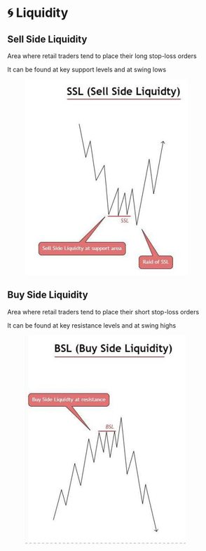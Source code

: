 # 🌀 Liquidity

## Sell Side Liquidity

Area where retail traders tend to place their long stop-loss orders

It can be found at key support levels and at swing lows

<figure><img src="../.gitbook/assets/image (5) (1).png" alt=""><figcaption></figcaption></figure>

## Buy Side Liquidity

Area where retail traders tend to place their short stop-loss orders

It can be found at key resistance levels and at swing highs

<figure><img src="../.gitbook/assets/image (2) (2).png" alt=""><figcaption></figcaption></figure>

